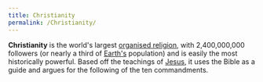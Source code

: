 ```yaml
---
title: Christianity
permalink: /Christianity/
---
```


**Christianity** is the world's largest [organised
religion](Organised_Religion "wikilink"), with 2,400,000,000 followers
(or nearly a third of [Earth's](Earth "wikilink") population) and is
easily the most historically powerful. Based off the teachings of
[Jesus](Jesus "wikilink"), it uses the Bible as a guide and argues for
the following of the ten commandments.
